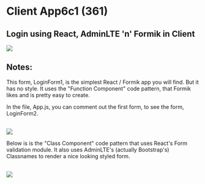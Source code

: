 # Client App6c1   (361)  
## Login using React, AdminLTE 'n' Formik in Client  
  
<img src="Apps/images/et0361-01_client-app6c1-LoginForm1.png" class="img4"><br>
  
## Notes:  
  
This form, LoginForm1, is the simplest React / Formik app you will find.  But it has no style. 
It uses the "Function Component" code pattern, that Formik likes and is pretty easy to create.  

In the file, App.js, you can comment out the first form, to see the form, LoginForm2.  

<br><img src="Apps/images/et0361-03_client-app6c1-screen1.png" class="img4"><br>

Below is is the "Class Component" code pattern that uses React's Form validation module.  It 
also uses AdminLTE's (actually Bootstrap's) Classnames to render a nice looking styled form.  

<br><img src="Apps/images/et0361-02_client-app6c1-LoginForm2.png" class="img4"><br>

